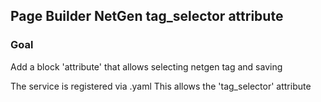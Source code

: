 ## Page Builder NetGen tag_selector attribute

### Goal
Add a block 'attribute' that allows selecting netgen tag and saving

The service is registered via .yaml
This allows the 'tag_selector' attribute